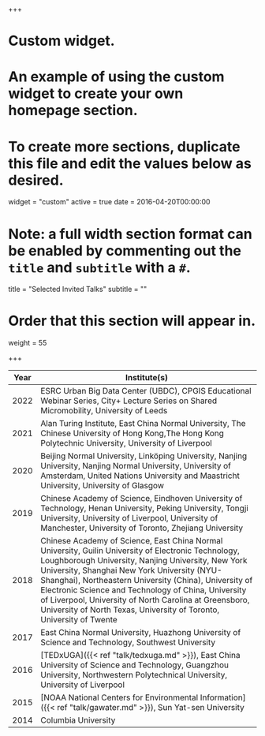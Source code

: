 +++
# Custom widget.
# An example of using the custom widget to create your own homepage section.
# To create more sections, duplicate this file and edit the values below as desired.
widget = "custom"
active = true
date = 2016-04-20T00:00:00

# Note: a full width section format can be enabled by commenting out the `title` and `subtitle` with a `#`.
title = "Selected Invited Talks"
subtitle = ""

# Order that this section will appear in.
weight = 55



+++

Year|Institute(s)|
----|------|
2022|ESRC Urban Big Data Center (UBDC), CPGIS Educational Webinar Series, City+ Lecture Series on Shared Micromobility, University of Leeds
2021|Alan Turing Institute, East China Normal University, The Chinese University of Hong Kong,The Hong Kong Polytechnic University, University of Liverpool
2020|Beijing Normal University, Linköping University, Nanjing University, Nanjing Normal University, University of Amsterdam, United Nations University and Maastricht University, University of Glasgow
2019|Chinese Academy of Science, Eindhoven University of Technology, Henan University, Peking University, Tongji University, University of Liverpool, University of Manchester, University of Toronto, Zhejiang University
2018|Chinese Academy of Science, East China Normal University, Guilin University of Electronic Technology, Loughborough University, Nanjing University, New York University, Shanghai New York University (NYU-Shanghai), Northeastern University (China), University of Electronic Science and Technology of China, University of Liverpool, University of North Carolina at Greensboro, University of North Texas, University of Toronto, University of Twente
2017|East China Normal University, Huazhong University of Science and Technology, Southwest University
2016|[TEDxUGA]({{< ref "talk/tedxuga.md" >}}), East China University of Science and Technology, Guangzhou University, Northwestern Polytechnical University, University of Liverpool
2015|[NOAA National Centers for Environmental Information]({{< ref "talk/gawater.md" >}}), Sun Yat-sen University
2014|Columbia University